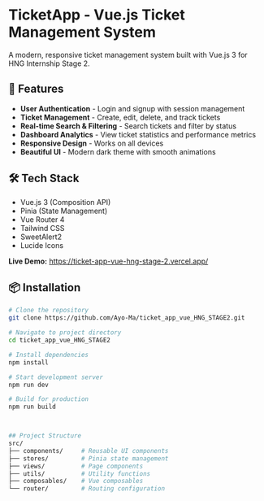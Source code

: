 # TicketApp - Vue.js Ticket Management System

A modern, responsive ticket management system built with Vue.js 3 for HNG Internship Stage 2.

## 🚀 Features

- **User Authentication** - Login and signup with session management
- **Ticket Management** - Create, edit, delete, and track tickets
- **Real-time Search & Filtering** - Search tickets and filter by status
- **Dashboard Analytics** - View ticket statistics and performance metrics
- **Responsive Design** - Works on all devices
- **Beautiful UI** - Modern dark theme with smooth animations

## 🛠️ Tech Stack

- Vue.js 3 (Composition API)
- Pinia (State Management)
- Vue Router 4
- Tailwind CSS
- SweetAlert2
- Lucide Icons



**Live Demo:** https://ticket-app-vue-hng-stage-2.vercel.app/


## 📦 Installation

```bash
# Clone the repository
git clone https://github.com/Ayo-Ma/ticket_app_vue_HNG_STAGE2.git

# Navigate to project directory
cd ticket_app_vue_HNG_STAGE2

# Install dependencies
npm install

# Start development server
npm run dev

# Build for production
npm run build



## Project Structure
src/
├── components/     # Reusable UI components
├── stores/         # Pinia state management
├── views/          # Page components
├── utils/          # Utility functions
├── composables/    # Vue composables
└── router/         # Routing configuration